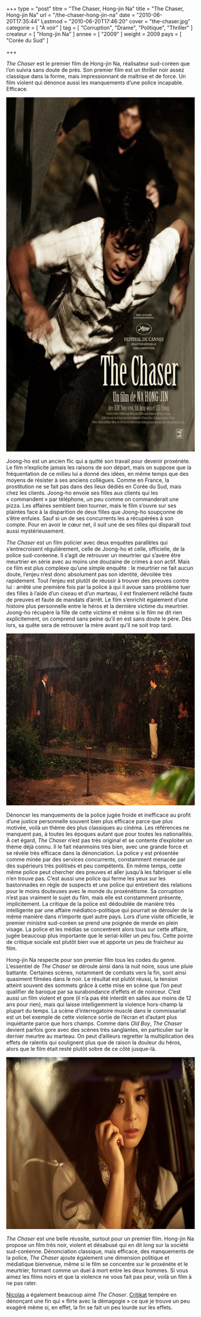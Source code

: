 +++
type = "post"
titre = "The Chaser, Hong-jin Na"
title = "The Chaser, Hong-jin Na"
url = "/the-chaser-hong-jin-na"
date = "2010-06-20T17:35:44"
Lastmod = "2010-06-20T17:46:20"
cover = "the-chaser.jpg"
categorie = [ "À voir" ]
tag = [ "Corruption", "Drame", "Politique", "Thriller" ]
createur = [ "Hong-jin Na" ]
annee = [ "2009" ]
weight = 2009
pays = [ "Corée du Sud" ]

+++

<p><em>The Chaser</em> est le premier film de Hong-jin Na, réalisateur sud-coréen que l&rsquo;on suivra sans doute de près. Son premier film est un thriller noir assez classique dans la forme, mais impressionnant de maîtrise et de force. Un film violent qui dénonce aussi les manquements d&rsquo;une police incapable. Efficace.</p>
<p style="text-align: center;"><a href="http://www.allocine.fr/film/fichefilm_gen_cfilm=134711.html" target="_blank"><img class="size-full wp-image-3476 aligncenter" title="the-chaser-na-hong-jin" src="the-chaser-na-hong-jin.jpg" alt="" width="690" height="948" /></a></p>
<p>Joong-ho est un ancien flic qui a quitté son travail pour devenir proxénète. Le film n&rsquo;explicite jamais les raisons de son départ, mais on suppose que la fréquentation de ce milieu lui a donné des idées, en même temps que des moyens de résister à ses anciens collègues. Comme en France, la prostitution ne se fait pas dans des lieux dédiés en Corée du Sud, mais chez les clients. Joong-ho envoie ses filles aux clients qui les &laquo;&nbsp;commandent&nbsp;&raquo; par téléphone, un peu comme on commanderait une pizza. Les affaires semblent bien tourner, mais le film s&rsquo;ouvre sur ses plaintes face à la disparition de deux filles que Joong-ho soupçonne de s&rsquo;être enfuies. Sauf si un de ses concurrents les a récupérées à son compte. Pour en avoir le cœur net, il suit une de ses filles qui disparaît tout aussi mystérieusement.</p>
<p><em>The Chaser</em> est un film policier avec deux enquêtes parallèles qui s&rsquo;entrecroisent régulièrement, celle de Joong-ho et celle, officielle, de la police sud-coréenne. Il s&rsquo;agit de retrouver un meurtrier qui s&rsquo;avère être meurtrier en série avec au moins une douzaine de crimes à son actif. Mais ce film est plus complexe qu&rsquo;une simple enquête : le meurtrier ne fait aucun doute, l&rsquo;enjeu n&rsquo;est donc absolument pas son identité, dévoilée très rapidement. Tout l&rsquo;enjeu est plutôt de réussir à trouver des preuves contre lui : arrêté une première fois par la police à qui il avoue sans problème tuer des filles à l&rsquo;aide d&rsquo;un ciseau et d&rsquo;un marteau, il est finalement relâché faute de preuves et faute de mandats d&rsquo;arrêt. Le film s&rsquo;enrichit également d&rsquo;une histoire plus personnelle entre le héros et la dernière victime du meurtrier. Joong-ho récupère la fille de cette victime et même si le film ne dit rien explicitement, on comprend sans peine qu&rsquo;il en est sans doute le père. Dès lors, sa quête sera de retrouver la mère avant qu&rsquo;il ne soit trop tard.</p>
<img class="aligncenter size-full wp-image-3477" title="the-chaser-jin" src="the-chaser-jin.jpg" alt="" width="690" height="460" />
<p>Dénoncer les manquements de la police jugée froide et inefficace au profit d&rsquo;une justice personnelle souvent bien plus efficace parce que plus motivée, voilà un thème des plus classiques au cinéma. Les références ne manquent pas, à toutes les époques autant que pour toutes les nationalités. À cet égard, <em>The Chaser</em> n&rsquo;est pas très original et se contente d&rsquo;exploiter un thème déjà connu. Il le fait néanmoins très bien, avec une grande force et se révèle très efficace dans la dénonciation. La police y est présentée comme minée par des services concurrents, constamment menacée par des supérieurs très politisés et peu compétents. En même temps, cette même police peut chercher des preuves et aller jusqu&rsquo;à les fabriquer si elle n&rsquo;en trouve pas. C&rsquo;est aussi une police qui ferme les yeux sur les bastonnades en règle de suspects et une police qui entretient des relations pour le moins douteuses avec le monde du proxénétisme. Sa corruption n&rsquo;est pas vraiment le sujet du film, mais elle est constamment présente, implicitement. La critique de la police est dédoublée de manière très intelligente par une affaire médiatico-politique qui pourrait se dérouler de la même manière dans n&rsquo;importe quel autre pays. Lors d&rsquo;une visite officielle, le premier ministre sud-coréen se prend une poignée de merde en plein visage. La police et les médias se concentrent alors tous sur cette affaire, jugée beaucoup plus importante que le serial-killer un peu fou. Cette pointe de critique sociale est plutôt bien vue et apporte un peu de fraicheur au film.</p>
<p>Hong-jin Na respecte pour son premier film tous les codes du genre. L&rsquo;essentiel de <em>The Chaser</em> se déroule ainsi dans la nuit noire, sous une pluie battante. Certaines scènes, notamment de combats vers la fin, sont ainsi quasiment filmées dans le noir. Le résultat est plutôt réussi, la tension atteint souvent des sommets grâce à cette mise en scène que l&rsquo;on peut qualifier de baroque par sa surabondance d&rsquo;effets et de noirceur. C&rsquo;est aussi un film violent et gore (il n&rsquo;a pas été interdit en salles aux moins de 12 ans pour rien), mais qui laisse intelligemment la violence hors-champ la plupart du temps. La scène d&rsquo;interrogatoire musclé dans le commissariat est un bel exemple de cette violence sortie de l&rsquo;écran et d&rsquo;autant plus inquiétante parce que hors champs. Comme dans <em>Old Boy</em>, <em>The Chaser</em> devient parfois gore avec des scènes très sanglantes, en particulier sur le dernier meurtre au marteau. On peut d&rsquo;ailleurs regretter la multiplication des effets de ralentis qui soulignent plus que de raison la douleur du héros, alors que le film était resté plutôt sobre de ce côté jusque-là.</p>
<img class="aligncenter size-full wp-image-3478" title="jin-the-chaser" src="jin-the-chaser.jpg" alt="" width="690" height="460" />
<p><em>The Chaser</em> est une belle réussite, surtout pour un premier film. Hong-jin Na propose un film très noir, violent et désabusé qui en dit long sur la société sud-coréenne. Dénonciation classique, mais efficace, des manquements de la police, <em>The Chaser</em> ajoute également une dimension politique et médiatique bienvenue, même si le film se concentre sur le proxénète et le meurtrier, formant comme un duel à mort entre les deux hommes. Si vous aimez les films noirs et que la violence ne vous fait pas peur, voilà un film à ne pas rater.</p>
<p><a href="http://www.filmosphere.com/2009/03/critique-the-chaser-2008/">Nicolas</a> a également beaucoup aimé <em>The Chaser</em>. <a href="http://www.critikat.com/The-Chaser.html">Critikat</a> tempère en dénonçant une fin qui &laquo;&nbsp;flirte avec la démagogie&nbsp;&raquo; ce que je trouve un peu exagéré même si, en effet, la fin se fait un peu lourde sur les effets.</p>


